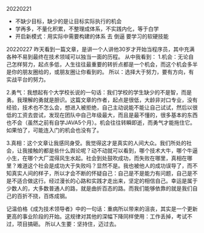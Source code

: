 20220221
- 不缺少目标，缺少的是让目标实际执行的机会
- 学再多，不量化积累，不整理成体系，不实践内化，等于白学
- 开启新模式：用实际中需要构建的体系 去 倒逼 要学习的软硬技能

20220227
昨天看到一篇文章，是讲一个人讲他30岁才开始当程序员，其中充满各种不易到最终在技术领域可以独当一面的历程。
从中我看到：
1.机会：无论自己怎样努力，起点多低，人生往往最重要的转折点都是一个机会，而这个机会多半是你的朋友圈给的，或朋友圈让你看到的。
所以：选择大于努力，要有方向，有实战平台的努力。

2.勇气：我想起有个大学校长说的一句话：我们学校的学生缺少的不是智，而是勇。我理解的勇就是胆识。这篇文章的作者，起点是很低，大龄非对口专业，没有经验，技术也不怎么会，想进入被拒绝，自己主动说能不能让自己试试，然后以很低的工资去尝试，发现在团队中自己年级最大，而且是最不懂的，很多基本的东西也不会（虽然之前有自学JAVA5个月）。机会往往转瞬即逝，而勇气才能拖住它。如果怕了，可能连入门的机会也没有了。

3.真相：这个文章让我感同身受。我觉得这才是真实的人间大众。我们所处的社会，让我接触的都是些什么舆论呢？动不动就可以看到，哪个技术大牛，哪个牛逼小生，在哪个大厂混得风生水起。社会到处鼓吹成功，而失败在哪里，真相在哪里？难道这个社会是成功大于失败吗？显然不是。我也被他人的成功误导了，而不知真实人间的样子，所以才会不断的怀疑自己：自己是不是能力有问题，自己是不是不适合做这行。经过漫长的心路和实践才走出来，坚定的相信自己。幸运是属于少数人的，大多数普通人的路，就是曲折百态的路。而我们能够依靠的就是我们自己的百折不挠，百炼成钢。

记温伯格《成为技术领导者》中的一句话：重病所以带来的沮丧，其实是一个更新更高的事业阶段的开始。这规律对其他的深幅下降同样使用：工作丢掉，考试不过，项目搞砸。
所以人生要：坚持住，迈过去。


